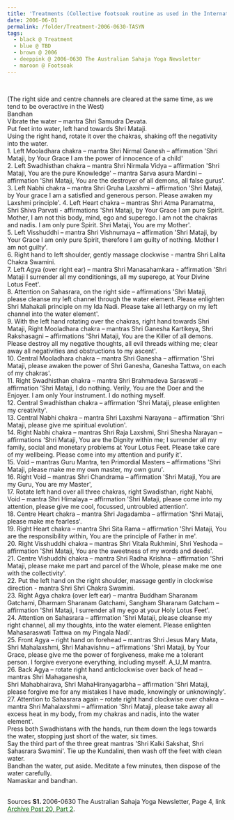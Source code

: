 ```yaml
---
title: 'Treatments (Collective footsoak routine as used in the International Sahaja Yoga Health Centre) from 2006-0630 The Australian Sahaja Yoga Newsletter, Page 4'
date: 2006-06-01
permalink: /folder/Treatment-2006-0630-TASYN
tags:
  - black @ Treatment
  - blue @ TBD
  - brown @ 2006
  - deeppink @ 2006-0630 The Australian Sahaja Yoga Newsletter
  - maroon @ Footsoak
---
```


<br>

<p>
(The right side and centre channels are cleared at the same time, as we tend to be overactive in the West)<br>
Bandhan<br>
Vibrate the water – mantra Shri Samudra Devata.<br>
Put feet into water, left hand towards Shri Mataji.<br>
Using the right hand, rotate it over the chakras, shaking off the negativity into the water.<br>
1. Left Mooladhara chakra – mantra Shri Nirmal Ganesh – affirmation 'Shri Mataji, by Your Grace I am the power of innocence of a child'<br>
2. Left Swadhisthan chakra – mantra Shri Nirmala Vidya – affirmation 'Shri Mataji, You are the pure Knowledge' – mantra Sarva asura Mardini – affirmation 'Shri Mataji, You are the destroyer of all demons, all false gurus'.<br>
3. Left Nabhi chakra – mantra Shri Gruha Laxshmi – affirmation 'Shri Mataji, by Your grace I am a satisfied and generous person. Please awaken my Laxshmi principle'.
4. Left Heart chakra – mantras Shri Atma Paramatma, Shri Shiva Parvati - affirmations 'Shri Mataji, by Your Grace I am pure Spirit. Mother, I am not this body, mind, ego and superego. I am not the chakras and nadis. I am only pure Spirit. Shri Mataji, You are my Mother'.<br>
5. Left Visshuddhi – mantra Shri Vishnumaya – affirmation 'Shri Mataji, by Your Grace I am only pure Spirit, therefore I am guilty of nothing. Mother I am not guilty'.<br>
6. Right hand to left shoulder, gently massage clockwise - mantra Shri Lalita Chakra Swamini.<br>
7. Left Agya (over right ear) – mantra Shri Manasahamkara - affirmation 'Shri Mataji I surrender all my conditionings, all my superego, at Your Divine Lotus Feet'.<br>
8. Attention on Sahasrara, on the right side – affirmations 'Shri Mataji, please cleanse my left channel through the water element. Please enlighten Shri Mahakali principle on my Ida Nadi. Please take all lethargy on my left channel into the water element'.<br>
9. With the left hand rotating over the chakras, right hand towards Shri Mataji, Right Mooladhara chakra – mantras Shri Ganesha Kartikeya, Shri Rakshasagni – affirmations 'Shri Mataji, You are the Killer of all demons. Please destroy all my negative thoughts, all evil threads withing me; clear away all negativities and obstructions to my ascent'.<br>
10. Central Mooladhara chakra – mantra Shri Ganesha – affirmation 'Shri Mataji, please awaken the power of Shri Ganesha, Ganesha Tattwa, on each of my chakras'.<br>
11. Right Swadhisthan chakra – mantra Shri Brahmadeva Saraswati – affirmation 'Shri Mataji, I do nothing. Verily, You are the Doer and the Enjoyer. I am only Your instrument. I do nothing myself.<br>
12. Central Swadhisthan chakra – affirmation 'Shri Mataji, please enlighten my creativity'.<br>
13. Central Nabhi chakra – mantra Shri Laxshmi Narayana – affirmation 'Shri Mataji, please give me spiritual evolution'.<br>
14. Right Nabhi chakra – mantras Shri Raja Laxshmi, Shri Shesha Narayan – affirmations 'Shri Mataji, You are the Dignity within me; I surrender all my family, social and monetary problems at Your Lotus Feet. Please take care of my wellbeing. Please come into my attention and purify it'.<br>
15. Void – mantras Guru Mantra, ten Primordial Masters – affirmations 'Shri Mataji, please make me my own master, my own guru'.<br>
16. Right Void – mantras Shri Chandrama – affirmation 'Shri Mataji, You are my Guru, You are my Master',<br>
17. Rotate left hand over all three chakras, right Swadisthan, right Nabhi, Void – mantra Shri Himalaya – affirmation 'Shri Mataji, please come into my attention, please give me cool, focussed, untroubled attention'.<br>
18. Centre Heart chakra – mantra Shri Jagadamba – affirmation 'Shri Mataji, please make me fearless'.<br>
19. Right Heart chakra – mantra Shri Sita Rama – affirmation 'Shri Mataji, You are the responsibility within, You are the principle of Father in me'.<br>
20. Right Visshuddhi chakra – mantras Shri Vitala Rukhmini, Shri Yeshoda – affirmation 'Shri Mataji, You are the sweetness of my words and deeds'.<br>
21. Centre Vishuddhi chakra – mantra Shri Radha Krishna – affirmation 'Shri Mataji, please make me part and parcel of the Whole, please make me one with the collectivity'.<br>
22. Put the left hand on the right shoulder, massage gently in clockwise direction - mantra Shri Shri Chakra Swamini.<br>
23. Right Agya chakra (over left ear) – mantra Buddham Sharanam Gatchami, Dharmam Sharanam Gatchami, Sangham Sharanam Gatcham
– affirmation 'Shri Mataji, I surrender all my ego at your Holy Lotus Feet'.<br>
24. Attention on Sahasrara – affirmation 'Shri Mataji, please cleanse my right channel, all my thoughts, into the water element. Please enlighten Mahasaraswati Tattwa on my Pingala Nadi'.<br>
25. Front Agya – right hand on forehead – mantras Shri Jesus Mary Mata, Shri Mahalaxshmi, Shri Mahavishnu – affirmations 'Shri Mataji, by Your Grace, please give me the power of forgiveness, make me a tolerant person. I forgive everyone everything, including myself. A_U_M mantra.<br>
26. Back Agya – rotate right hand anticlockwise over back of head – mantras Shri Mahaganesha,<br>
Shri Mahabhairava, Shri MahaHiranyagarbha – affirmation 'Shri Mataji, please forgive me for any mistakes I have made, knowingly or unknowingly'.
27. Attention to Sahasrara again – rotate right hand clockwise over chakra – mantra Shri Mahalaxshmi – affirmation 'Shri Mataji, please take away all excess heat in my body, from my chakras and nadis, into the water element'.<br>
Press both Swadhistans with the hands, run them down the legs towards the water, stopping just short of the water, six times.<br>
Say the third part of the three great mantras 'Shri Kalki Sakshat, Shri Sahasrara Swamini'. Tie up the Kundalini, then wash off the feet with clean water.<br>
Bandhan the water, put aside. Meditate a few minutes, then dispose of the water carefully.<br>
Namaskar and bandhan.<br>
</p>

<br>

<wave-list>
<list-title color="DarkSeaGreen" width="40">Sources</list-title>
  <list-item color="BlanchedAlmond"  width="280"><b>S1. </b> 2006-0630 The Australian Sahaja Yoga Newsletter, Page 4, link <a href="https://seven-teams.github.io/archives/2024/0705"><font color="DarkGreen">Archive Post 20, Part 2</font></a>.</list-item>
</wave-list>